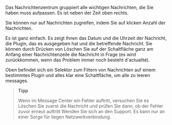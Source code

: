 Das Nachrichtenzentrum gruppiert alle wichtigen Nachrichten, die Sie haben
muss aufpassen. Es ist neben der Zeit oben rechts.

Sie können nur auf Nachrichten zugreifen, indem Sie auf klicken
Anzahl der Nachrichten.

Es ist ganz einfach. Es zeigt Ihnen das Datum und die Uhrzeit der Nachricht, die
Plugin, das es ausgegeben hat und die betreffende Nachricht. Sie können durch Drücken von
Löschen Sie auf der Schaltfläche ganz am Anfang einer Nachrichtenzeile die
Nachricht in Frage (es wird zurückkommen, wenn das Problem immer noch besteht
d'actualité).

Oben befindet sich ein Selektor zum Filtern von Nachrichten auf einem
bestimmtes Plugin und alles klar eine Schaltfläche, um alle zu leeren
messages.

> **Tipp**
>
> Wenn im Message Center ein Fehler auftritt, versuchen Sie es
> Löschen Sie zuerst die Nachricht und prüfen Sie dann, ob der Fehler zuvor erneut auftritt
> Wenden Sie sich an den Support. Es kann nur an einer Sorge für liegen
> Netzwerkverbindung.
